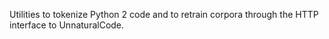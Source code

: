 Utilities to tokenize Python 2 code and to retrain corpora through the
HTTP interface to UnnaturalCode.
